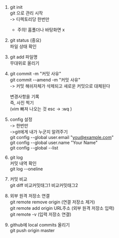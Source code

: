 1. git init<br>
    git 으로 관리 시작<br>
    -> 디렉토리당 한번만
    <br>
    * 주의! 홈폴더나 바탕화면 x

2. git status (중요)<br>
    파일 상태 확인<br>

3. git add 파일명<br>
    무대위로 올리기

4. git commit -m "커밋 사유"<br>
   git commit --amend -m "커밋 사유"  <br>
   -> 커밋 해쉬자체가 삭제되고 새로운 커밋으로 대체된다<br>

    변경사항을 기록<br>
    즉, 사진 찍기<br>
    (vim 빠져 나오는 것 esc -> :wq )<br>

5. config 설정 <br>
    -> 한번만<br>
    ->git에게 내가 누군지 알려주기 <br>
    git config --global user.email "you@example.com"<br>
    git config --global user.name "Your Name"<br>
    git config --global --list<br>

6. git log<br>
    커밋 내역 확인<br>
    git log --oneline<br>

7. 커밋 비교<br>
    git diff 비교커밋태그1 비교커밋태그2<br>

8. 외부 원격 저장소 연결<br>
    git remote remove origin (연결 저장소 제거)<br>
    git remote add origin URL주소 (외부 원격 저장소 입력)<br>
    git remote -v (입력 저장소 연결)<br>

9. github에 local commits 올리기<br>
    git push origin master<br>